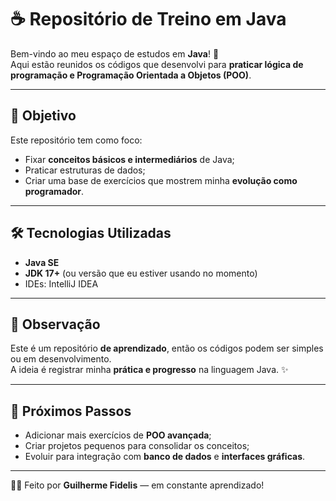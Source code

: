 # ☕ Repositório de Treino em Java

Bem-vindo ao meu espaço de estudos em **Java**! 🚀  
Aqui estão reunidos os códigos que desenvolvi para **praticar lógica de programação e Programação Orientada a Objetos (POO)**.  

---

## 🎯 Objetivo
Este repositório tem como foco:
- Fixar **conceitos básicos e intermediários** de Java;
- Praticar estruturas de dados;
- Criar uma base de exercícios que mostrem minha **evolução como programador**.

---


## 🛠️ Tecnologias Utilizadas
- **Java SE**  
- **JDK 17+** (ou versão que eu estiver usando no momento)  
- IDEs: IntelliJ IDEA
  
---

## 📌 Observação
Este é um repositório **de aprendizado**, então os códigos podem ser simples ou em desenvolvimento.  
A ideia é registrar minha **prática e progresso** na linguagem Java. ✨

---

## 🚀 Próximos Passos
- Adicionar mais exercícios de **POO avançada**;  
- Criar projetos pequenos para consolidar os conceitos;  
- Evoluir para integração com **banco de dados** e **interfaces gráficas**.  

---

👨‍💻 Feito por **Guilherme Fidelis** — em constante aprendizado!
